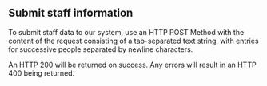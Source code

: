 ## Submit staff information

To submit staff data to our system,
use an HTTP POST Method with the content of the request consisting of a tab-separated text string,
with entries for successive people separated by newline characters.

An HTTP 200 will be returned on success.
Any errors will result in an HTTP 400 being returned.